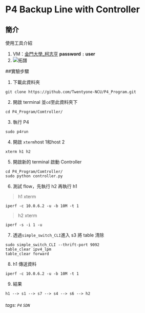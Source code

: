 # P4 Backup Line with Controller

## 簡介

使用工具介紹

1. VM：[金門大學_柯志亨](https://webhd.ncyu.edu.tw/share.cgi?ssid=0CY94tl)  **password﹕user**
2. ![拓譜](https://drive.google.com/file/d/1DSLmtNt9zbW81q4qUaNMthHawV36IWVR/view?usp=sharing)


##實驗步驟
1. 下載此資料夾
```shell
git clone https://github.com/Twentyone-NCU/P4_Program.git
```
2. 開啟 terminal 並`cd`至此資料夾下
```shell
cd P4_Program/Comtroller/
```
3. 執行 P4
```shell
sudo p4run
```
4. 開啟 `xterm`host 1和host 2
```shell
xterm h1 h2
```
5. 開啟新的 terminal 啟動 Controller
```shell
cd P4_Program/Comtroller/
sudo python controller.py
```
6. 測試 flow，先執行 h2 再執行 h1
>h1 xterm
```shell
iperf -c 10.0.6.2 -u -b 10M -t 1
```
>h2 xterm
```shell
iperf -s -i 1 -u
```
7. 透過`simple_switch_CLI`進入 s3 將 table 清除
```shell
sudo simple_switch_CLI --thrift-port 9092
table_clear ipv4_lpm
table_clear forward
```
8. h1 傳送資料
```shell
iperf -c 10.0.6.2 -u -b 10M -t 1
```

9. 結果


```graph LR 
h1 --> s1 --> s7 --> s4 --> s6 --> h2
```




###### tags: `P4` `SDN`
